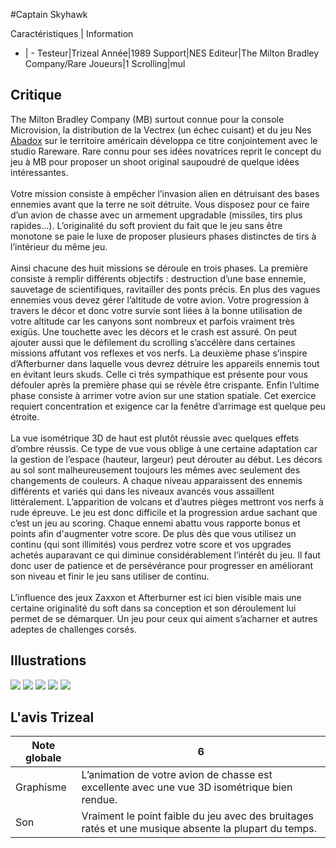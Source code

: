 #Captain Skyhawk

Caractéristiques | Information
- | -
Testeur|Trizeal
Année|1989
Support|NES
Editeur|The Milton Bradley Company/Rare 
Joueurs|1
Scrolling|mul

## Critique
The Milton Bradley Company (MB) surtout connue pour la console Microvision, la distribution de la Vectrex (un échec cuisant) et du jeu Nes <a href="index.php?page=fiche&id=831">Abadox</a> sur le territoire américain développa ce titre conjointement avec le studio Rareware. Rare connu pour ses idées novatrices reprit le concept du jeu à MB pour proposer un shoot original saupoudré de quelque idées intéressantes.<br/><br/>Votre mission consiste à empêcher l’invasion alien en détruisant des bases ennemies avant que la terre ne soit détruite. Vous disposez pour ce faire d’un avion de chasse avec un armement upgradable (missiles, tirs plus rapides…). L’originalité du soft provient du fait que le jeu sans être monotone se paie le luxe de proposer plusieurs phases distinctes de tirs à l’intérieur du même jeu.<br/><br/>Ainsi chacune des huit missions se déroule en trois phases. La première consiste à remplir différents objectifs : destruction d’une base ennemie, sauvetage de scientifiques, ravitailler des ponts précis. En plus des vagues ennemies vous devez gérer l’altitude de votre avion. Votre progression à travers le décor et donc votre survie sont liées à la bonne utilisation de votre altitude car les canyons sont nombreux et parfois vraiment très exigüs. Une touchette avec les décors et le crash est assuré. On peut ajouter aussi que le défilement du scrolling s’accélère dans certaines missions affutant vos reflexes et vos nerfs. La deuxième phase s’inspire d’Afterburner dans laquelle vous devrez détruire les appareils ennemis tout en évitant leurs skuds. Celle ci trés sympathique est présente pour vous défouler après la première phase qui se révèle être crispante. Enfin l’ultime phase consiste à arrimer votre avion sur une station spatiale. Cet exercice requiert concentration et exigence car la fenêtre d’arrimage est quelque peu étroite.<br/><br/>La vue isométrique 3D de haut est plutôt réussie avec quelques effets d’ombre réussis. Ce type de vue vous oblige à une certaine adaptation car la gestion de l’espace (hauteur, largeur) peut dérouter au début. Les décors au sol sont malheureusement toujours les mêmes avec seulement des changements de couleurs. A chaque niveau apparaissent des ennemis différents et variés qui dans les niveaux avancés vous assaillent littéralement. L’apparition de volcans et d’autres pièges mettront vos nerfs à rude épreuve. Le jeu est donc difficile et la progression ardue sachant que c’est un jeu au scoring. Chaque ennemi abattu vous rapporte bonus et points afin d'augmenter votre score. De plus dès que vous utilisez un continu (qui sont illimités) vous perdrez votre score et vos upgrades achetés auparavant ce qui diminue considérablement l’intérêt du jeu. Il faut donc user de patience et de persévérance pour progresser en améliorant son niveau et finir le jeu sans utiliser de continu.<br/><br/>L’influence des jeux Zaxxon et Afterburner est ici bien visible mais une certaine originalité du soft dans sa conception et son déroulement lui permet de se démarquer. Un jeu pour ceux qui aiment s’acharner et autres adeptes de challenges corsés.<br/>

## Illustrations
![](http://www.shmup.com/images/thumbs/img_fiche_1_1194.bmp)
![](http://www.shmup.com/images/thumbs/img_fiche_2_1194.bmp)
![](http://www.shmup.com/images/thumbs/img_fiche_3_1194.bmp)
![](http://www.shmup.com/images/thumbs/img_fiche_4_1194.bmp)
![](http://www.shmup.com/images/thumbs/)

## L'avis Trizeal
Note globale|6
-|-
Graphisme|L’animation de votre avion de chasse est excellente avec une vue 3D isométrique bien rendue.
Son|Vraiment le point faible du jeu avec des bruitages ratés et une musique absente la plupart du temps.
